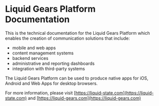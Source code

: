 # Liquid Gears Platform Documentation

This is the technical documentation for the Liquid Gears Platform which enables the creation of communication solutions that include:

* mobile and web apps
* content management systems
* backend services
* administrative and reporting dashboards
* integration with third-party systems

The Liquid Gears Platform can be used to produce native apps for iOS, Android and Web Apps for desktop browsers.

For more information, please visit [https://liquid-state.com](https://liquid-state.com) and [https://liquid-gears.com](https://liquid-gears.com)

